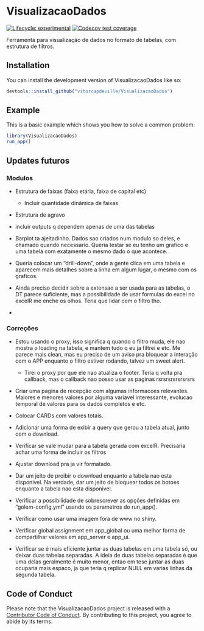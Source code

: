 
<!-- README.md is generated from README.Rmd. Please edit that file -->

# VisualizacaoDados

<!-- badges: start -->

[![Lifecycle:
experimental](https://img.shields.io/badge/lifecycle-experimental-orange.svg)](https://lifecycle.r-lib.org/articles/stages.html#experimental)
[![Codecov test
coverage](https://codecov.io/gh/vitorcapdeville/VisualizacaoDados/branch/master/graph/badge.svg)](https://app.codecov.io/gh/vitorcapdeville/VisualizacaoDados?branch=master)
<!-- badges: end -->

Ferramenta para visualização de dados no formato de tabelas, com
estrutura de filtros.

## Installation

You can install the development version of VisualizacaoDados like so:

``` r
devtools::install_github("vitorcapdeville/VisualizacaoDados")
```

## Example

This is a basic example which shows you how to solve a common problem:

``` r
library(VisualizacaoDados)
run_app()
```

## Updates futuros

### Modulos

-   Estrutura de faixas (faixa etária, faixa de capital etc)

    -   Incluir quantidade dinâmica de faixas

-   Estrutura de agravo

-   incluir outputs q dependem apenas de uma das tabelas

-   Barplot ta ajeitadinho. Dados sao criados num modulo so deles, e
    chamado quando necessario. Queria testar se eu tenho um grafico e
    uma tabela com exatamente o mesmo dado o que acontece.

-   Queria colocar um “drill-down”, onde a gente clica em uma tabela e
    aparecem mais detalhes sobre a linha em algum lugar, o mesmo com os
    graficos.

-   Ainda preciso decidir sobre a extensao a ser usada para as tabelas,
    o DT parece suficiente, mas a possibilidade de usar formulas do
    excel no excelR me enche os olhos. Teria que lidar com o filtro tho.

-   

### Correções

-   Estou usando o proxy, isso significa q quando o filtro muda, ele nao
    mostra o loading na tabela, e mantem tudo q eu ja filtrei e etc. Me
    parece mais clean, mas eu preciso de um aviso pra bloquear a
    interação com o APP enquanto o filtro estiver rodando, talvez um
    sweet alert.

    -   Tirei o proxy por que ele nao atualiza o footer. Teria q volta
        pra callback, mas o callback nao posso usar as paginas
        rsrsrsrsrsrsrsrs

-   Criar uma pagina de recepção com algumas informacoes relevantes.
    Maiores e menores valores por alguma variavel interessante, evolucao
    temporal de valores para os dados completos e etc.

-   Colocar CARDs com valores totais.

-   Adicionar uma forma de exibir a query que gerou a tabela atual,
    junto com o download.

-   Verificar se vale mudar para a tabela gerada com excelR. Precisaria
    achar uma forma de incluir os filtros

-   Ajustar download pra ja vir formatado.

-   Dar um jeito de proibir o download enquanto a tabela nao esta
    disponivel. Na verdade, dar um jeito de bloquear todos os botoes
    enquanto a tabela nao esta disponivel.

-   Verificar a possibilidade de sobrescrever as opções definidas em
    “golem-config.yml” usando os parametros do run_app().

-   Verificar como usar uma imagem fora de www no shiny.

-   Verificar global assignment em app_global ou uma melhor forma de
    compartilhar valores em app_server e app_ui.

-   Verificar se é mais eficiente juntar as duas tabelas em uma tabela
    só, ou deixar duas tabelas separadas. A ideia de duas tabelas
    separadas é que uma delas geralmente é muito menor, entao em tese
    juntar as duas ocuparia mais espaco, ja que teria q replicar NULL em
    varias linhas da segunda tabela.

## Code of Conduct

Please note that the VisualizacaoDados project is released with a
[Contributor Code of
Conduct](https://contributor-covenant.org/version/2/1/CODE_OF_CONDUCT.html).
By contributing to this project, you agree to abide by its terms.
